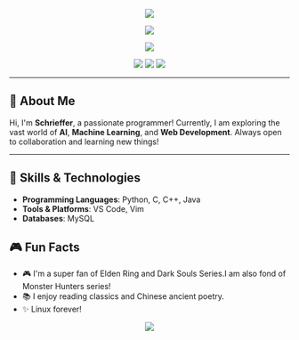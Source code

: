 <!--
**JackXing875/JackXing875** is a ✨ _special_ ✨ repository because its `README.md` (this file) appears on your GitHub profile.

Here are some ideas to get you started:

- 🔭 I’m currently working on ...
- 🌱 I’m currently learning ...
- 👯 I’m looking to collaborate on ...
- 🤔 I’m looking for help with ...
- 💬 Ask me about ...
- 📫 How to reach me: ...
- 😄 Pronouns: ...
- ⚡ Fun fact: ...
-->
<!-- https://github.com/kyechan99/capsule-render -->
<!-- https://github.com/kyechan99/capsule-render -->
<p align="center">
  <img src="https://capsule-render.vercel.app/api?type=waving&color=gradient&height=300&&section=header&text=HI%20THERE!&fontSize=90&fontAlign=50&fontAlignY=30&desc=I%20am%20Schrieffer!&descAlign=50&descSize=30&descAlignY=60&animation=twinkling">
</p>

<!-- https://github.com/DenverCoder1/readme-typing-svg -->
<p align="center">
  <img src="https://readme-typing-svg.demolab.com?font=Orbitron&size=25&pause=1000&center=true&vCenter=true&random=false&width=600&lines=Welcome+to+my+GitHub+profile+page!;I+am+super+obsessed+with+programming!" />
</p>
<!-- https://github.com/anuraghazra/github-readme-stats -->
<!-- https://github.com/anuraghazra/github-readme-stats -->

<!-- https://github.com/tandpfun/skill-icons -->
<p align="center">
  <img align="center" src="https://skillicons.dev/icons?i=py,c,cpp,cs,java,html,css,js,ts,md,matlab&theme=light" />
</p>

<!-- https://github.com/badges/shields -->
<p align="center">
  <a href="https://github.com/Schrieffer"><img src="https://img.shields.io/badge/GitHub-Schrieffer-blue?logo=github" /></a>
  <img src="https://img.shields.io/badge/QQ-1793817828-green?logo=tencentqq" />
  <!-- https://github.com/antonkomarev/github-profile-views-counter -->
  <img src="https://komarev.com/ghpvc/?username=Schrieffer&abbreviated=true&color=yellow" />
</p>


---

## 🚀 About Me

Hi, I'm **Schrieffer**, a passionate programmer! Currently, I am exploring the vast world of **AI**, **Machine Learning**, and **Web Development**. Always open to collaboration and learning new things!

---

## 🌱 Skills & Technologies

- **Programming Languages**: Python, C, C++, Java
- **Tools & Platforms**: VS Code, Vim
- **Databases**: MySQL


## 🎮 Fun Facts

- 🎮 I'm a super fan of Elden Ring and Dark Souls Series.I am also fond of Monster Hunters series!
- 📚 I enjoy reading classics and Chinese ancient poetry.
- ✨ Linux forever!
  
<!-- https://github.com/kyechan99/capsule-render -->
<p align="center">
  <img src="https://capsule-render.vercel.app/api?type=waving&color=gradient&height=300&&section=footer&text=THE%20END!&fontSize=90&fontAlign=50&fontAlignY=70&desc=May%20Java%20be%20with%20you!&descAlign=50&descSize=30&descAlignY=40&animation=twinkling">
</p>

